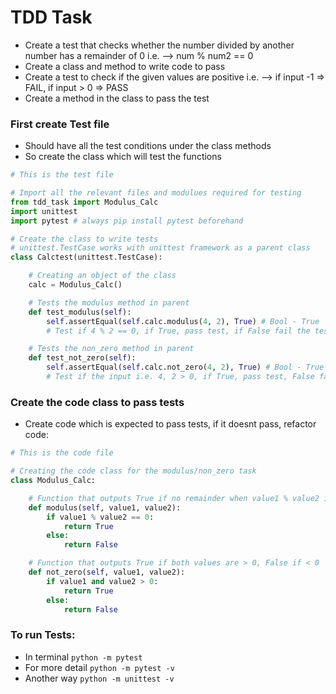 # TDD Task
- Create a test that checks whether the number 
divided by another number has a remainder of 0 
i.e. --> num % num2 == 0
- Create a class and method to write code to pass
- Create a test to check if the given values are 
positive i.e. --> if input -1 => FAIL, if input > 0 => PASS
- Create a method in the class to pass the test

### First create Test file
- Should have all the test conditions under the 
class methods
- So create the class which will test the functions
```python
# This is the test file

# Import all the relevant files and modulues required for testing
from tdd_task import Modulus_Calc
import unittest
import pytest # always pip install pytest beforehand

# Create the class to write tests
# unittest.TestCase works with unittest framework as a parent class
class Calctest(unittest.TestCase):

    # Creating an object of the class
    calc = Modulus_Calc()

    # Tests the modulus method in parent
    def test_modulus(self):
        self.assertEqual(self.calc.modulus(4, 2), True) # Bool - True
        # Test if 4 % 2 == 0, if True, pass test, if False fail the test

    # Tests the non_zero method in parent
    def test_not_zero(self):
        self.assertEqual(self.calc.not_zero(4, 2), True) # Bool - True
        # Test if the input i.e. 4, 2 > 0, if True, pass test, False fail
```

### Create the code class to pass tests
- Create code which is expected to pass tests,
if it doesnt pass, refactor code:

```python
# This is the code file

# Creating the code class for the modulus/non_zero task
class Modulus_Calc:

    # Function that outputs True if no remainder when value1 % value2 i.e == 0
    def modulus(self, value1, value2):
        if value1 % value2 == 0:
            return True
        else:
            return False

    # Function that outputs True if both values are > 0, False if < 0
    def not_zero(self, value1, value2):
        if value1 and value2 > 0:
            return True
        else:
            return False
```

### To run Tests:
- In terminal `python -m pytest`
- For more detail `python -m pytest -v`
- Another way `python -m unittest -v`